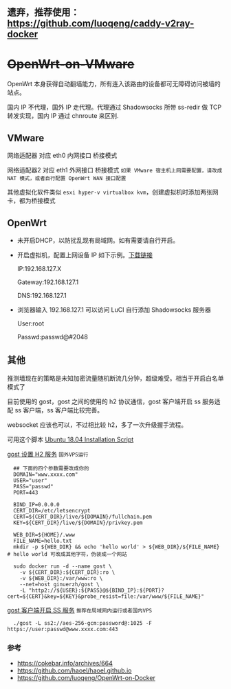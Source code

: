 ## 遗弃，推荐使用：https://github.com/luoqeng/caddy-v2ray-docker

# ~~OpenWrt-on-VMware~~
OpenWrt 本身获得自动翻墙能力，所有连入该路由的设备都可无障碍访问被墙的站点。

国内 IP 不代理，国外 IP 走代理。代理通过 Shadowsocks 所带 ss-redir 做 TCP 转发实现，国内 IP 通过 chnroute 来区别.

## VMware 
网络适配器 对应 eth0 内网接口 桥接模式

网络适配器2 对应 eth1 外网接口 桥接模式 `如果 VMware 宿主机上网需要配置，请改成 NAT 模式，或者自行配置 OpenWrt WAN 接口配置`

其他虚拟化软件类似 `esxi hyper-v virtualbox kvm`，创建虚拟机时添加两张网卡，都为桥接模式

## OpenWrt
- 未开启DHCP，以防扰乱现有局域网。如有需要请自行开启。
- 开启虚拟机，配置上网设备 IP 如下示例。[下载链接](https://github.com/luoqeng/OpenWrt-on-VMware/releases)

    IP:192.168.127.X

    Gateway:192.168.127.1

    DNS:192.168.127.1

- 浏览器输入 192.168.127.1 可以访问 LuCI 自行添加 Shadowsocks 服务器

    User:root

    Passwd:passwd@#2048

## 其他
  推测墙现在的策略是未知加密流量随机断流几分钟，超级难受。相当于开启白名单模式了

  目前使用的 gost，gost 之间的使用的 h2 协议通信，gost 客户端开启 ss 服务适配 ss 客户端，ss 客户端比较完善。

  websocket 应该也可以，不过相比较 h2，多了一次升级握手流程。

  可用这个脚本 [Ubuntu 18.04 Installation Script ](https://github.com/haoel/haoel.github.io/blob/master/scripts/install.ubuntu.18.04.sh)

  [gost 设置 H2 服务](https://github.com/haoel/haoel.github.io#33-%E7%94%A8-gost-%E8%AE%BE%E7%BD%AE-https-%E6%9C%8D%E5%8A%A1) `国外VPS运行`
  ```
    ## 下面的四个参数需要改成你的
    DOMAIN="www.xxxx.com"
    USER="user"
    PASS="passwd"
    PORT=443

    BIND_IP=0.0.0.0
    CERT_DIR=/etc/letsencrypt
    CERT=${CERT_DIR}/live/${DOMAIN}/fullchain.pem
    KEY=${CERT_DIR}/live/${DOMAIN}/privkey.pem

    WEB_DIR=${HOME}/.www
    FILE_NAME=hello.txt
    mkdir -p ${WEB_DIR} && echo 'hello world' > ${WEB_DIR}/${FILE_NAME} # hello world 可改成其他字符，伪装成一个网站

    sudo docker run -d --name gost \
      -v ${CERT_DIR}:${CERT_DIR}:ro \
      -v ${WEB_DIR}:/var/www:ro \
      --net=host ginuerzh/gost \
      -L "http2://${USER}:${PASS}@${BIND_IP}:${PORT}?cert=${CERT}&key=${KEY}&probe_resist=file:/var/www/${FILE_NAME}"
  ```
  [gost 客户端开启 SS 服务](https://github.com/haoel/haoel.github.io#41-gost-%E5%AE%A2%E6%88%B7%E7%AB%AF) `推荐在局域网内运行或者国内VPS`
  ```
    ./gost -L ss2://aes-256-gcm:password@:1025 -F https://user:passwd@www.xxxx.com:443
  ```

### 参考
 - https://cokebar.info/archives/664
 - https://github.com/haoel/haoel.github.io
 - https://github.com/luoqeng/OpenWrt-on-Docker

